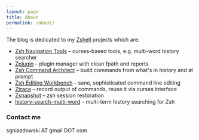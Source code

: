 ```yaml
---
layout: page
title: About
permalink: /about/
---
```


The blog is dedicated to my [Zshell](http://zsh.sourceforge.net) projects which are:

* [Zsh Navigation Tools](https://github.com/psprint/zsh-navigation-tools) –
  curses-based tools, e.g. multi-word history searcher
* [Zplugin](https://github.com/psprint/zplugin) –
  plugin manager with clean fpath and reports
* [Zsh Command Architect](https://github.com/psprint/zsh-cmd-architect) –
  build commands from what's in history and at prompt 
* [Zsh Editing Workbench](https://github.com/psprint/zsh-editing-workbench) –
  sane, sophisticated command line editing
* [Ztrace](https://github.com/psprint/ztrace) –
  record output of commands, reuse it via curses interface
* [Zsnapshot](https://github.com/psprint/zsnapshot) –
  zsh session restoration
* [history-search-multi-word](https://github.com/psprint/history-search-multi-word) –
  multi-term history searching for Zsh

### Contact me

sgniazdowski AT gmail DOT com

